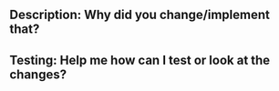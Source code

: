 <!--- PR Title: What changed/implement in this PR -->
<!--- Be specific, don't write a generic title please --> 
 
## Description: Why did you change/implement that?
<!-- Describe your changes in detail -->

## Testing: Help me how can I test or look at the changes?
<!-- Please describe in detail how you tested your changes or use screenshots -->
